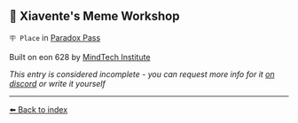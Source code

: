 ## 🎨 Xiavente's Meme Workshop

`🪧 Place` in [Paradox Pass](../refs/paradox_pass.md)

Built on eon 628 by [MindTech Institute](../refs/mindtech_institute.md)

_This entry is considered incomplete - you can request more info for it [on discord](<https://discord.com/channels/562910943848169472/1173922660489633802>) or write it yourself_


----------
[⬅️ Back to index](../#4d00_s)